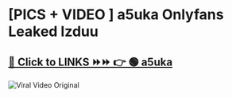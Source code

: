 
 # [PICS + VIDEO ] a5uka Onlyfans Leaked lzduu

## <h2><a href="https://clipsfans.com/a5uka&ref=git">🔗 Click to LINKS ⏩⏩ 👉 🟢 a5uka </a></h2>

<a href="https://clipsfans.com/a5uka&ref=git" rel="nofollow" data-target="animated-image.originalLink"><img src="https://i.ibb.co.com/xMMVF88/686577567.gif" alt="Viral Video Original" style="max-width: 100%; display: inline-block;" data-target="animated-image.originalImage"></a>

